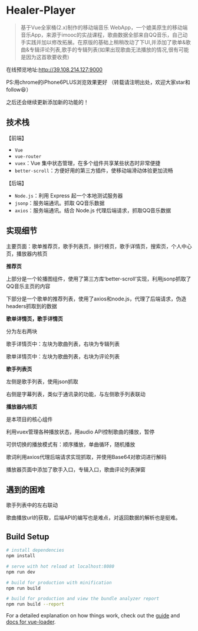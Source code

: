 # Healer-Player
> 基于Vue全家桶(2.x)制作的移动端音乐 WebApp，一个媲美原生的移动端音乐App，来源于imooc的实战课程，歌曲数据全部来自QQ音乐，自己动手实践并加以修改拓展。在原版的基础上稍稍改动了下UI,并添加了歌单&歌曲&专辑评论列表,歌手的专辑列表(如果出现歌曲无法播放的情况,很有可能是因为这首歌要收费)
  
 在线预览地址:http://39.108.214.127:9000
  
  PS:用chrome的iPhone6PLUS浏览效果更好
 （转载请注明出处，欢迎大家star和follow😆）
 
 之后还会继续更新添加新的功能的！
## 技术栈

【前端】

- `Vue`
- `vue-router`
- `vuex`：Vue 集中状态管理，在多个组件共享某些状态时非常便捷
- `better-scroll`：方便好用的第三方插件，使移动端滑动体验更加流畅

【后端】

- `Node.js`：利用 Express 起一个本地测试服务器
- `jsonp`：服务端通讯。抓取 QQ音乐数据
- `axios`：服务端通讯。结合 Node.js 代理后端请求，抓取QQ音乐数据

## 实现细节

主要页面：歌单推荐页，歌手列表页，排行榜页，歌手详情页，搜索页，个人中心页，播放器内核页

**推荐页**

上部分是一个轮播图组件，使用了第三方库‘better-scroll’实现，利用jsonp抓取了QQ音乐主页的内容

下部分是一个歌单的推荐列表，使用了axios和node.js，代理了后端请求，伪造headers抓取到的数据

**歌单详情页，歌手详情页**

分为左右两块

歌手详情页中：左块为歌曲列表，右块为专辑列表

歌单详情页中：左块为歌曲列表，右块为评论列表

**歌手列表页**

左侧是歌手列表，使用json抓取

右侧是字幕列表，类似于通讯录的功能，与左侧歌手列表联动

**播放器内核页**

是本项目的核心组件

利用vuex管理各种播放状态，用audio API控制歌曲的播放，暂停

可供切换的播放模式有：顺序播放，单曲循环，随机播放

歌词利用axios代理后端请求实现抓取，并使用Base64对歌词进行解码

播放器页面中添加了歌手入口，专辑入口，歌曲评论列表弹窗

## 遇到的困难

歌手列表中的左右联动

歌曲播放url的获取，后端API的编写也是难点，对返回数据的解析也是挺难。


## Build Setup

``` bash
# install dependencies
npm install

# serve with hot reload at localhost:8080
npm run dev

# build for production with minification
npm run build

# build for production and view the bundle analyzer report
npm run build --report
```

For a detailed explanation on how things work, check out the [guide](http://vuejs-templates.github.io/webpack/) and [docs for vue-loader](http://vuejs.github.io/vue-loader).
